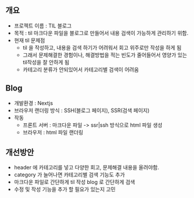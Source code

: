 ## 개요

- 프로젝트 이름 : TIL 블로그
- 목적 : til 마크다운 파일을 블로그로 만들어서 내용 검색이 가능하게 관리하기 위함.
- 현재 til 문제점
  - til 을 작성하고, 내용을 검색 하기가 어려워서 회고 위주로만 작성을 하게 됨
  - 그래서 문제해결한 경험이나, 해결방법을 적는 빈도가 줄어들어서 영양가 있는 til작성을 잘 안하게 됨
  - 카테고리 분류가 안되있어서 카테고리별 검색이 어려움

## Blog

- 개발환경 : Nextjs
- 브라우저 랜더링 방식 : SSH(블로그 페이지), SSR(검색 페이지)
- 작동
  - 프론트 서버 : 마크다운 파일 -> ssr|ssh 방식으로 html 파일 생성
  - 브라우저 : html 파일 랜더링

## 개선방안

- header 에 카테고리를 넣고 다양한 회고, 문제해결 내용을 올려야함.
- category 가 늘어나면 카테고리별 검색 기능도 추가
- 마크다운 파일로 간단하게 til 작성 blog 로 간단하게 검색
- 수정 및 작성 기능을 추가 할 필요가 있는지 고민
